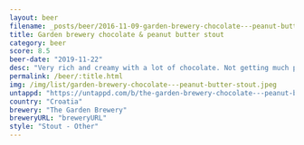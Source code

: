 ```yaml
---
layout: beer
filename: _posts/beer/2016-11-09-garden-brewery-chocolate---peanut-butter-stout.md
title: Garden brewery chocolate & peanut butter stout
category: beer
score: 8.5
beer-date: "2019-11-22"
desc: "Very rich and creamy with a lot of chocolate. Not getting much peanut butter but I think it’s just adding to the creaminess. Very low on bitterness. A great beer for a slow drink"
permalink: /beer/:title.html
img: /img/list/garden-brewery-chocolate---peanut-butter-stout.jpeg
untappd: "https://untappd.com/b/the-garden-brewery-chocolate---peanut-butter-stout/2940773"
country: "Croatia"
brewery: "The Garden Brewery"
breweryURL: "breweryURL"
style: "Stout - Other"
---
```

